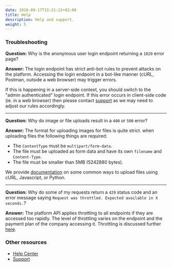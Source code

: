 ```yaml
---
date: 2018-09-17T15:21:22+02:00
title: Help
description: Help and support.
weight: 5
---
```


### Troubleshooting

**Question:** Why is the anonymous user login endpoint returning a `1020` error page?

**Answer:** The login endpoint has strict anti-bot rules to prevent attacks on the platform. Accessing the login endpoint in a bot-like manner (cURL, Postman, outside a web browser) may trigger errors.

If this is happening in a server-side context, you should switch to the "admin authenticated" login endpoint. If this error occurs in client-side code (ie. in a web browser) then please contact [support](https://rehive.com/support) as we may need to adjust our rules accordingly.

---

**Question:** Why do image or file uploads result in a `400` or `500` error?

**Answer:** The format for uploading images for files is quite strict. when uploading files the following things are required:

- The `ContentType` must be `multipart/form-data`.
- The file must be uploaded as form data and have its own `filename` and `Content-Type`.
- The file must be smaller than 5MB (5242880 bytes).

We provide [documentation](/platform/usage/uploading/) on some common ways to upload files using cURL, Javascript, or Python.

---

**Question:** Why do some of my requests return a `429` status code and an error message saying `Request was throttled. Expected available in X seconds.`?

**Answer:** The platform API applies throttling to all endpoints if they are accessed too rapidly. The level of throttling varies on the endpoint and the payment plan of the company accessing it. Throttling is discussed further [here](/platform/usage/throttling/).


### Other resources

- [Help Center](https://rehive.intercom.help/en/)
- [Support](https://rehive.com/support)

